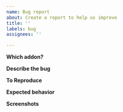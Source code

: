 ```yaml
---
name: Bug report
about: Create a report to help us improve
title: ''
labels: bug
assignees: ''

---
```


**Which addon?**
<!-- The title of the addon this issue is for. -->

**Describe the bug**
<!-- A clear and concise description of what the bug is. -->

**To Reproduce**
<!-- Steps to reproduce the behavior:
1. Go to '...'
2. Click on '....'
3. Scroll down to '....'
4. See error -->

**Expected behavior**
<!-- A clear and concise description of what you expected to happen.-->

**Screenshots**
<!-- If applicable, add screenshots to help explain your problem. -->
